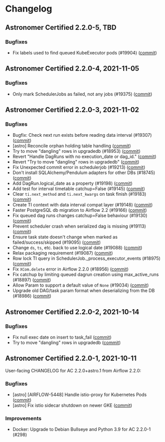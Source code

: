 # Changelog

Astronomer Certified 2.2.0-5, TBD
----------------------------------------

### Bugfixes

- Fix labels used to find queued KubeExecutor pods (#19904) ([commit](https://github.com/astronomer/airflow/commit/ce9f4ce3b4209d1df28306c978b27729ece634f2))

Astronomer Certified 2.2.0-4, 2021-11-05
----------------------------------------

### Bugfixes

- Only mark SchedulerJobs as failed, not any jobs (#19375) ([commit](https://github.com/astronomer/airflow/commit/39ef7280940a39aa9a98ecf48422d0f876f12747))

Astronomer Certified 2.2.0-3, 2021-11-02
----------------------------------------

### Bugfixes

- Bugfix: Check next run exists before reading data interval (#19307) ([commit](https://github.com/astronomer/airflow/commit/c6dea7c7bb911c6863fee1a3a6fe21c9f5106eb2))
- [astro] Reconcile orphan holding table handling ([commit](https://github.com/astronomer/airflow/commit/3b6b0da59983bbdd68686f7dd172ee951b0d66e5))
- Try to move "dangling" rows in upgradedb (#18953) ([commit](https://github.com/astronomer/airflow/commit/e0584063d2cd4a8a93e7d83df620f4c6b6dc1adc))
- Revert "Handle DagRuns with no execution_date or dag_id." ([commit](https://github.com/astronomer/airflow/commit/2b0bc063f03b2378d7db52aa8717ab0bbe06e89c))
- Revert "Try to move "dangling" rows in upgradedb" ([commit](https://github.com/astronomer/airflow/commit/be7a722131cd0d25a434019f1acd5815acde5b2e))
- Fix Unexpected commit error in schedulerjob (#19213) ([commit](https://github.com/astronomer/airflow/commit/ec8dfba198a82644c54888dc9caf1c19a6930567))
- Don't install SQLAlchemy/Pendulum adapters for other DBs (#18745) ([commit](https://github.com/astronomer/airflow/commit/eb03da87599edfbd0b1fb615ab6df5811f9401f2))
- Add DagRun.logical_date as a property (#19198) ([commit](https://github.com/astronomer/airflow/commit/97314d3985f217be2501e7de8a8de9dc1a2a760b))
- Add test for interval timetable catchup=False (#19145) ([commit](https://github.com/astronomer/airflow/commit/a67c83866b6c0ce566ccb4ff61dae6e1b4b7ffe4))
- Clear ``ti.next_method`` and ``ti.next_kwargs`` on task finish (#19183) ([commit](https://github.com/astronomer/airflow/commit/a056d2957f98e3f7794dad50ecc7a96162c139c3))
- Create TI context with data interval compat layer (#19148) ([commit](https://github.com/astronomer/airflow/commit/c94f5faf358d6aa0f45121365ccbf2be767e6558))
- Faster PostgreSQL db migration to Airflow 2.2 (#19166) ([commit](https://github.com/astronomer/airflow/commit/68697ec7a5a9cd3983908ed2911d5cec773b7911))
- Fix queued dag runs changes catchup=False behaviour (#19130) ([commit](https://github.com/astronomer/airflow/commit/e6e6f3f49f18dd1f15e3f0ff88269f0de626b713))
- Prevent scheduler crash when serialized dag is missing (#19113) ([commit](https://github.com/astronomer/airflow/commit/78316ce18dec7d954c16e385c25113bde317640e))
- Ensure task state doesn't change when marked as failed/success/skipped (#19095) ([commit](https://github.com/astronomer/airflow/commit/2c569f4d45af5c7540004fa90ce17a48bb5cc18f))
- Change `ds`, `ts`, etc. back to use logical date (#19088) ([commit](https://github.com/astronomer/airflow/commit/d039c15147f427d1d1c6aff0e348147a9703e184))
- Relax packaging requirement (#19087) ([commit](https://github.com/astronomer/airflow/commit/f97b2ac38479c907a665bf674fa33845e6bbecd9))
- Row lock TI query in SchedulerJob._process_executor_events (#18975) ([commit](https://github.com/astronomer/airflow/commit/b7811c2165117dfde0bf9262de4e7ced827781db))
- Fix ``XCom.delete`` error in Airflow 2.2.0 (#18956) ([commit](https://github.com/astronomer/airflow/commit/0e8daeee355cf71b48eef0f68e15d4bef0fca79a))
- Fix catchup by limiting queued dagrun creation using max_active_runs (#18897) ([commit](https://github.com/astronomer/airflow/commit/e3fed9b272eef530b04a59261c75b8e03906a20c))
- Allow Param to support a default value of ``None`` (#19034) ([commit](https://github.com/astronomer/airflow/commit/bba4659faaf9ff667db97c9263bf4924406e7e50))
- Upgrade old DAG/task param format when deserializing from the DB (#18986) ([commit](https://github.com/astronomer/airflow/commit/5164f510456213026ce54cfb83a3c6b5911a8460))

Astronomer Certified 2.2.0-2, 2021-10-14
----------------------------------------

### Bugfixes

- Fix null exec date on insert to task_fail ([commit](https://github.com/astronomer/airflow/commit/c4a5eaa65))
- Try to move "dangling" rows in upgradedb ([commit](https://github.com/astronomer/airflow/commit/56bdc223a))

Astronomer Certified 2.2.0-1, 2021-10-11
----------------------------------------

User-facing CHANGELOG for AC 2.2.0+astro.1 from Airflow 2.2.0:

### Bugfixes

- [astro] [AIRFLOW-5448] Handle istio-proxy for Kubernetes Pods ([commit](https://github.com/astronomer/airflow/commit/8648bf2ff7b11def3122af5f60b81168fcb8a8a2))
- [astro] Fix istio sidecar shutdown on newer GKE ([commit](https://github.com/astronomer/airflow/commit/84ae13c73))

### Improvements

- Docker: Upgrade to Debian Bullseye and Python 3.9 for AC 2.2.0-1 (#298)

